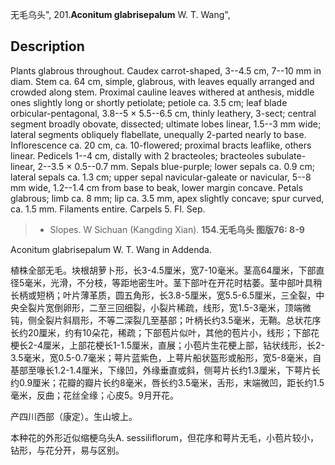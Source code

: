 无毛乌头",
201.**Aconitum glabrisepalum** W. T. Wang",

## Description
Plants glabrous throughout. Caudex carrot-shaped, 3--4.5 cm, 7--10 mm in diam. Stem ca. 64 cm, simple, glabrous, with leaves equally arranged and crowded along stem. Proximal cauline leaves withered at anthesis, middle ones slightly long or shortly petiolate; petiole ca. 3.5 cm; leaf blade orbicular-pentagonal, 3.8--5 × 5.5--6.5 cm, thinly leathery, 3-sect; central segment broadly obovate, dissected; ultimate lobes linear, 1.5--3 mm wide; lateral segments obliquely flabellate, unequally 2-parted nearly to base. Inflorescence ca. 20 cm, ca. 10-flowered; proximal bracts leaflike, others linear. Pedicels 1--4 cm, distally with 2 bracteoles; bracteoles subulate-linear, 2--3.5 × 0.5--0.7 mm. Sepals blue-purple; lower sepals ca. 0.9 cm; lateral sepals ca. 1.3 cm; upper sepal navicular-galeate or navicular, 5--8 mm wide, 1.2--1.4 cm from base to beak, lower margin concave. Petals glabrous; limb ca. 8 mm; lip ca. 3.5 mm, apex slightly concave; spur curved, ca. 1.5 mm. Filaments entire. Carpels 5. Fl. Sep.

> * Slopes. W Sichuan (Kangding Xian).
**154.无毛乌头 图版76: 8-9**

Aconitum glabrisepalum W. T. Wang in Addenda.

植株全部无毛。块根胡萝卜形，长3-4.5厘米，宽7-10毫米。茎高64厘米，下部直径5毫米，光滑，不分枝，等距地密生叶。茎下部叶在开花时枯萎。茎中部叶具稍长柄或短柄；叶片薄革质，圆五角形，长3.8-5厘米，宽5.5-6.5厘米，三全裂，中央全裂片宽倒卵形，二至三回细裂，小裂片稀疏，线形，宽1.5-3毫米，顶端微钝，侧全裂片斜扇形，不等二深裂几至基部；叶柄长约3.5毫米，无鞘。总状花序长约20厘米，约有10朵花，稀疏；下部苞片似叶，其他的苞片小，线形；下部花梗长2-4厘米，上部花梗长1-1.5厘米，直展；小苞片生花梗上部，钻状线形，长2-3.5毫米，宽0.5-0.7毫米；萼片蓝紫色，上萼片船状盔形或船形，宽5-8毫米，自基部至喙长1.2-1.4厘米，下缘凹，外缘垂直或斜，侧萼片长约1.3厘米，下萼片长约0.9厘米；花瓣的瓣片长约8毫米，唇长约3.5毫米，舌形，末端微凹，距长约1.5毫米，反曲；花丝全缘；心皮5。9月开花。

产四川西部（康定）。生山坡上。

本种花的外形近似缩梗乌头A. sessiliflorum，但花序和萼片无毛，小苞片较小，钻形，与花分开，易与区别。
